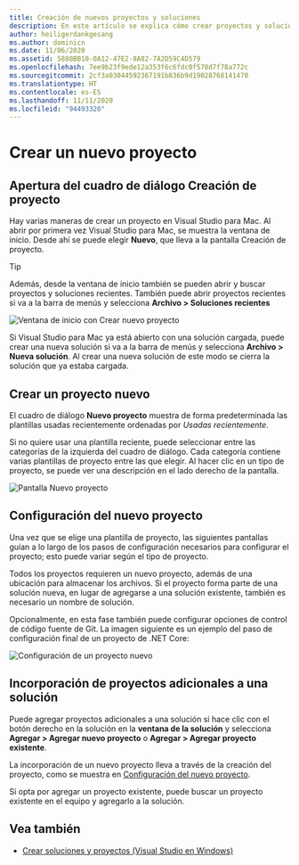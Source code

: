 ```yaml
---
title: Creación de nuevos proyectos y soluciones
description: En este artículo se explica cómo crear proyectos y soluciones en Visual Studio para Mac
author: heiligerdankgesang
ms.author: dominicn
ms.date: 11/06/2020
ms.assetid: 5880BB10-0A12-47E2-8A82-7A2D59C4D579
ms.openlocfilehash: 7ee9b23f9ede12a353f6c6fdc0f578d7f78a772c
ms.sourcegitcommit: 2cf3a03044592367191b836b9d19028768141470
ms.translationtype: HT
ms.contentlocale: es-ES
ms.lasthandoff: 11/11/2020
ms.locfileid: "94493320"
---
```

# <a name="create-a-new-project"></a>Crear un nuevo proyecto

## <a name="opening-the-project-creation-dialog"></a>Apertura del cuadro de diálogo Creación de proyecto

Hay varias maneras de crear un proyecto en Visual Studio para Mac. Al abrir por primera vez Visual Studio para Mac, se muestra la ventana de inicio. Desde ahí se puede elegir **Nuevo**, que lleva a la pantalla Creación de proyecto.

> [!TIP]
> Además, desde la ventana de inicio también se pueden abrir y buscar proyectos y soluciones recientes. También puede abrir proyectos recientes si va a la barra de menús y selecciona **Archivo > Soluciones recientes**

![Ventana de inicio con Crear nuevo proyecto](media/first-run-project.png)

Si Visual Studio para Mac ya está abierto con una solución cargada, puede crear una nueva solución si va a la barra de menús y selecciona **Archivo > Nueva solución**. Al crear una nueva solución de este modo se cierra la solución que ya estaba cargada.

## <a name="creating-a-new-project"></a>Crear un proyecto nuevo

El cuadro de diálogo **Nuevo proyecto** muestra de forma predeterminada las plantillas usadas recientemente ordenadas por *Usadas recientemente*.

Si no quiere usar una plantilla reciente, puede seleccionar entre las categorías de la izquierda del cuadro de diálogo. Cada categoría contiene varias plantillas de proyecto entre las que elegir. Al hacer clic en un tipo de proyecto, se puede ver una descripción en el lado derecho de la pantalla.

![Pantalla Nuevo proyecto](media/project-creation-screen.png)

## <a name="configuring-your-new-project"></a>Configuración del nuevo proyecto

Una vez que se elige una plantilla de proyecto, las siguientes pantallas guían a lo largo de los pasos de configuración necesarios para configurar el proyecto; esto puede variar según el tipo de proyecto.

Todos los proyectos requieren un nuevo proyecto, además de una ubicación para almacenar los archivos. Si el proyecto forma parte de una solución nueva, en lugar de agregarse a una solución existente, también es necesario un nombre de solución.

Opcionalmente, en esta fase también puede configurar opciones de control de código fuente de Git. La imagen siguiente es un ejemplo del paso de configuración final de un proyecto de .NET Core:

![Configuración de un proyecto nuevo](media/configure-new-project.png)

## <a name="adding-additional-projects-to-a-solution"></a>Incorporación de proyectos adicionales a una solución

Puede agregar proyectos adicionales a una solución si hace clic con el botón derecho en la solución en la **ventana de la solución** y selecciona **Agregar > Agregar nuevo proyecto** o **Agregar > Agregar proyecto existente**.

La incorporación de un nuevo proyecto lleva a través de la creación del proyecto, como se muestra en [Configuración del nuevo proyecto](#configuring-your-new-project).

Si opta por agregar un proyecto existente, puede buscar un proyecto existente en el equipo y agregarlo a la solución.

## <a name="see-also"></a>Vea también

- [Crear soluciones y proyectos (Visual Studio en Windows)](/visualstudio/ide/creating-solutions-and-projects)
